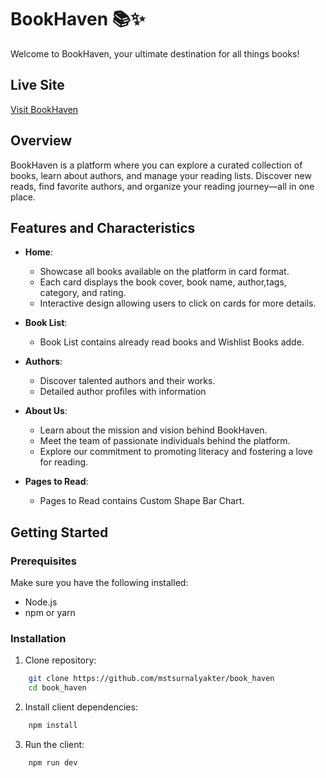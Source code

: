 # BookHaven 📚✨

Welcome to BookHaven, your ultimate destination for all things books!

## Live Site

[Visit BookHaven](https://bookhaven-website.netlify.app/)


## Overview

BookHaven is a platform where you can explore a curated collection of books, learn about authors, and manage your reading lists. Discover new reads, find favorite authors, and organize your reading journey—all in one place.


## Features and Characteristics

- **Home**:
  - Showcase all books available on the platform in card format.
  - Each card displays the book cover, book name, author,tags, category, and rating.
  - Interactive design allowing users to click on cards for more details.

- **Book List**:
  - Book List contains already read books and Wishlist Books adde.

- **Authors**:
  - Discover talented authors and their works.
  - Detailed author profiles with information


- **About Us**:
  - Learn about the mission and vision behind BookHaven.
  - Meet the team of passionate individuals behind the platform.
  - Explore our commitment to promoting literacy and fostering a love for reading.

- **Pages to Read**:
  - Pages to Read contains Custom Shape Bar Chart.


## Getting Started

### Prerequisites

Make sure you have the following installed:

- Node.js
- npm or yarn

### Installation

1. Clone repository:

```sh
    git clone https://github.com/mstsurnalyakter/book_haven
    cd book_haven
```

2. Install client dependencies:

```sh
    npm install
```

3. Run the client:

```sh
    npm run dev
```